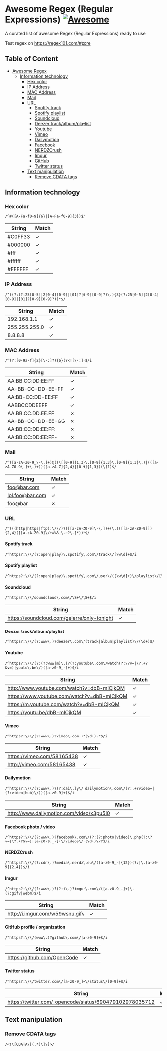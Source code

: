 # Awesome Regex (Regular Expressions) [![Awesome](https://cdn.rawgit.com/sindresorhus/awesome/d7305f38d29fed78fa85652e3a63e154dd8e8829/media/badge.svg)](https://github.com/sindresorhus/awesome)

A curated list of awesome Regex (Regular Expressions) ready to use

Test regex on https://regex101.com/#pcre

## Table of Content

- [Awesome Regex](#awesome-regex)
    - [Information technology](#information-technology)
      - [Hex color](#hex-color)
      - [IP Address](#ip-address)
      - [MAC Address](#mac-address)
      - [Mail](#mail)
      - [URL](#url)
        - [Spotify track](#spotify-track)
        - [Spotify playlist](#spotify-playlist)
        - [Soundcloud](#soundcloud)
        - [Deezer track/album/playlist](#deezer-trackalbumplaylist)
        - [Youtube](#youtube)
        - [Vimeo](#vimeo)
        - [Dailymotion](#dailymotion)
        - [Facebook](#facebook-photo--video)
        - [NERDZCrush](#nerdzcrush)
        - [Imgur](#imgur)
        - [GitHub](#github-profile--organization)
        - [Twitter status](#twitter-status)
      - [Text manipulation](#text-manipulation)
        - [Remove CDATA tags](#remove-cdata-tags)

## Information technology

### Hex color
    /^#([A-Fa-f0-9]{6}|[A-Fa-f0-9]{3})$/
  
String | Match
--- | ---
#C0FF33  | ✓
#000000  | ✓
#fff | ✓
#ffffff | ✓
#FFFFFF | ✓

### IP Address
    /^((?:(?:25[0-5]|2[0-4][0-9]|[01]?[0-9][0-9]?)\.){3}(?:25[0-5]|2[0-4][0-9]|[01]?[0-9][0-9]?))*$/
  
String | Match
--- | ---
192.168.1.1  | ✓
255.255.255.0  | ✓
8.8.8.8  | ✓

### MAC Address
    /^(?:[0-9a-f]{2}[\-:]?){6}(?<![\-:])$/i
    
String | Match
--- | ---
AA:BB:CC:DD:EE:FF  | ✓
AA-BB-CC-DD-EE-FF  | ✓
AA:BB-CC:DD-EE:FF  | ✓
AABBCCDDEEFF       | ✓
AA.BB.CC.DD.EE.FF  | ✗
AA-BB-CC-DD-EE-GG  | ✗
AA:BB:CC:DD:EE:FF: | ✗
AA:BB:CC:DD:EE:FF- | ✗

### Mail
    /^([a-zA-Z0-9_\-\.]+)@((\[[0-9]{1,3}\.[0-9]{1,3}\.[0-9]{1,3}\.)|(([a-zA-Z0-9\-]+\.)+))([a-zA-Z]{2,4}|[0-9]{1,3})(\]?)$/

String | Match
--- | ---
foo@bar.com  | ✓
lol.foo@bar.com  | ✓
foo@bar  | ✗

### URL
    /^(((http|https|ftp):\/\/)?([[a-zA-Z0-9]\-\.])+(\.)([[a-zA-Z0-9]]){2,4}([[a-zA-Z0-9]\/+=%&_\.~?\-]*))*$/

#### Spotify track
    /^https?:\/\/(?:open|play)\.spotify\.com\/track\/[\w\d]+$/i

#### Spotify playlist
    /^https?:\/\/(?:open|play)\.spotify\.com\/user\/([\w\d]+)\/playlist\/[\w\d]+$/i

#### Soundcloud
    /^https?:\/\/soundcloud\.com\/\S+\/\S+$/i

String | Match
--- | ---
https://soundcloud.com/geierre/only-tonight  | ✓

#### Deezer track/album/playlist
    /^https?:\/\/(?:www\.)?deezer\.com\/(track|album|playlist)\/(\d+)$/

#### Youtube
    /^https?:\/\/(?:(?:www|m)\.)?(?:youtube\.com\/watch(?:\?v=|\?.+?&v=)|youtu\.be\/)([a-z0-9_-]+)$/i

String | Match
--- | ---
http://www.youtube.com/watch?v=dbB-mICjkQM  | ✓
https://www.youtube.com/watch?v=dbB-mICjkQM  | ✓
https://m.youtube.com/watch?v=dbB-mICjkQM  | ✓
https://youtu.be/dbB-mICjkQM  | ✓

#### Vimeo
    /^https?:\/\/(?:www\.)?vimeo\.com.+?(\d+).*$/i

String | Match
--- | ---
https://vimeo.com/58165438  | ✓
http://vimeo.com/58165438  | ✓

#### Dailymotion
    /^https?:\/\/(?:www\.)?(?:dai\.ly\/|dailymotion\.com\/(?:.+?video=|(?:video|hub)\/))([a-z0-9]+)$/i

String | Match
--- | ---
http://www.dailymotion.com/video/x3pu5i0  | ✓

#### Facebook photo / video
    /^https?:\/\/(?:www\.)?facebook\.com\/(?:(?:photo|video)\.php(?:\?v=|\?.+?&v=)|[a-z0-9._-]+\/videos\/)(\d+)\/?$/i

#### NERDZCrush
    /^https?:\/\/(?:cdn\.)?media\.nerdz\.eu\/([a-z0-9_-]{12})(?:|\.[a-z0-9]{2,4})$/i

#### Imgur
    /^https?:\/\/(?:www\.)?(?:i\.)?imgur\.com\/([a-z0-9_-]+)\.(?:gifv|webm)$/i

String | Match
--- | ---
http://i.imgur.com/w59wsnu.gifv  | ✓

#### GitHub profile / organization
    /^https?:\/\/(www\.)?github\.com\/[a-z0-9]+$/i

String | Match
--- | ---
https://github.com/OpenCode  | ✓

#### Twitter status
    /^https?:\/\/twitter.com\/[a-z0-9_]+\/status\/[0-9]+$/i

String | Match
--- | ---
https://twitter.com/_opencode/status/690479102978035712  | ✓

## Text manipulation

### Remove CDATA tags
    /<!\[CDATA\[(.*)\]\]>/
